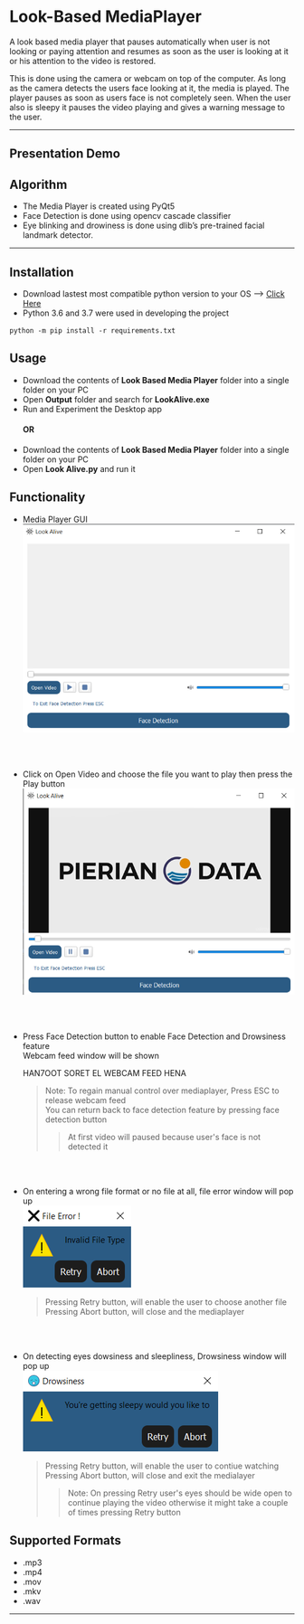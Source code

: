 # Look-Based MediaPlayer 
A look based media player that pauses automatically when user is not looking or paying attention and resumes as soon as the user is looking at it or his attention to the video is restored.

This is done using the camera or webcam on top of the computer. As long as the camera detects the users face looking at it, the media is played. The player pauses as soon as users face is not completely seen. When the user also is sleepy it pauses the video playing and gives a warning message to the user. 



---
## Presentation Demo 

## Algorithm
- The Media Player is created using PyQt5
- Face Detection is done using opencv cascade classifier
- Eye blinking and drowiness is done using  dlib’s pre-trained facial landmark detector.

---
## Installation 
- Download lastest most compatible python version to your OS --> [Click Here](https://www.python.org/downloads/?c=hpgsf9 )
- Python 3.6 and 3.7 were used in developing the project
```
python -m pip install -r requirements.txt
```

## Usage 

 - Download the contents of **Look Based Media Player** folder into a single folder on your PC  
 - Open **Output** folder and search for **LookAlive.exe** 
 - Run and Experiment the Desktop app 
      #### OR
 - Download the contents of **Look Based Media Player** folder into a single folder on your PC       
 - Open **Look Alive.py** and run it 

## Functionality

- Media Player GUI <br />
![alt text](https://github.com/AbdelrahmanElsherif/look-based-media-player/blob/master/Screenshots/Screenshot%20(187).png?raw=true)
 <br />
 <br />
 
- Click on Open Video and choose the file you want to play then press the Play button <br />
![alt text](https://github.com/AbdelrahmanElsherif/look-based-media-player/blob/master/Screenshots/Screenshot%20(179).png?raw=true)
 <br />
 <br />
 
- Press Face Detection button to enable Face Detection and Drowsiness feature <br />
  Webcam feed window will be shown <br />
  
  HAN7OOT SORET EL WEBCAM FEED HENA 
  
   > Note: To regain manual control over mediaplayer, Press ESC to release webcam feed <br />
   You can return back to face detection feature by pressing face detection button <br />
   >>At first video will paused because user's face is not detected it 

 <br />
 <br />
 
 - On entering a wrong file format or no file at all, file error window will pop up <br />
 ![alt text](https://github.com/AbdelrahmanElsherif/look-based-media-player/blob/master/Screenshots/Screenshot%20(181).png?raw=true)

   >Pressing Retry button, will enable the user to choose another file <br />
   Pressing Abort button, will close and the mediaplayer 

 <br />
  <br />
  
 - On detecting eyes dowsiness and sleepliness, Drowsiness window will pop up <br />
 ![alt text](https://github.com/AbdelrahmanElsherif/look-based-media-player/blob/master/Screenshots/Screenshot%20(182).png?raw=true)

   >Pressing Retry button, will enable the user to contiue watching <br />
   Pressing Abort button, will close and exit the medialayer <br />
    >>Note: On pressing Retry user's eyes should be wide open to continue playing the video otherwise it might take a couple of times   pressing Retry button 
    

 ## Supported Formats 

 - .mp3 
 - .mp4 
 - .mov 
 - .mkv 
 - .wav 

 
---

